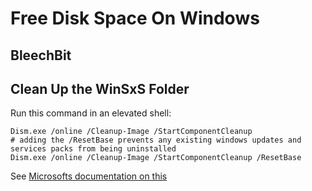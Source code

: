 
# Free Disk Space On Windows

## BleechBit

## Clean Up the WinSxS Folder

Run this command in an elevated shell:

```
Dism.exe /online /Cleanup-Image /StartComponentCleanup
# adding the /ResetBase prevents any existing windows updates and services packs from being uninstalled
Dism.exe /online /Cleanup-Image /StartComponentCleanup /ResetBase
```

See [Microsofts documentation on this](https://docs.microsoft.com/en-us/windows-hardware/manufacture/desktop/clean-up-the-winsxs-folder)
